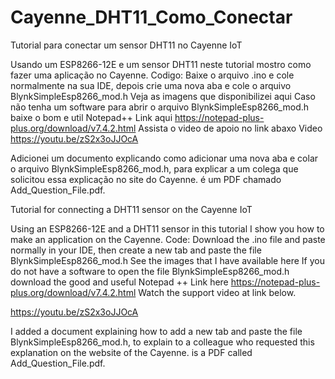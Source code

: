 # Cayenne_DHT11_Como_Conectar
Tutorial para conectar um sensor DHT11 no Cayenne IoT

Usando um ESP8266-12E e um sensor DHT11 neste tutorial mostro como fazer uma aplicação no Cayenne. Codigo: Baixe o arquivo .ino e cole normalmente na sua IDE, depois crie uma nova aba e cole o arquivo BlynkSimpleEsp8266_mod.h Veja as imagens que disponibilizei aqui Caso não tenha um software para abrir o arquivo BlynkSimpleEsp8266_mod.h baixe o bom e util Notepad++ Link aqui https://notepad-plus-plus.org/download/v7.4.2.html
Assista o video de apoio no link abaxo
Video https://youtu.be/zS2x3oJJOcA 

Adicionei um documento explicando como adicionar uma nova aba e colar o arquivo  BlynkSimpleEsp8266_mod.h, para explicar a um colega que solicitou essa explicação no site do Cayenne. é um PDF chamado Add_Question_File.pdf.

Tutorial for connecting a DHT11 sensor on the Cayenne IoT

Using an ESP8266-12E and a DHT11 sensor in this tutorial I show you how to make an application on the Cayenne. Code: Download the .ino file and paste normally in your IDE, then create a new tab and paste the file BlynkSimpleEsp8266_mod.h See the images that I have available here If you do not have a software to open the file BlynkSimpleEsp8266_mod.h download the good and useful Notepad ++ Link here https://notepad-plus-plus.org/download/v7.4.2.html Watch the support video at link below.

https://youtu.be/zS2x3oJJOcA

I added a document explaining how to add a new tab and paste the file BlynkSimpleEsp8266_mod.h, to explain to a colleague who requested this explanation on the website of the Cayenne. is a PDF called Add_Question_File.pdf.


